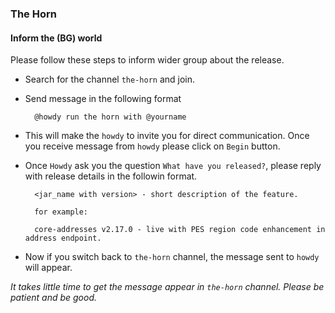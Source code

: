 ### The Horn 

#### Inform the (BG) world

Please follow these steps to inform wider group about the release.

- Search for the channel `the-horn` and join.
- Send message in the following format

		@howdy run the horn with @yourname
		
- This will make the `howdy` to invite you for direct communication. Once you receive message from `howdy` please click on `Begin` button. 
- Once `Howdy` ask you the question `What have you released?`, please reply with release details in the followin format.

		<jar_name with version> - short description of the feature.
		
		for example:
		
		core-addresses v2.17.0 - live with PES region code enhancement in address endpoint.
		

- Now if you switch back to `the-horn` channel, the message sent to `howdy` will appear.

*It takes little time to get the message appear in `the-horn` channel. Please be patient and be good.* 